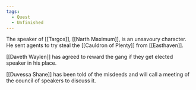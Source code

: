 ```yaml
---
tags:
  - Quest
  - Unfinished
---
```

The speaker of [[Targos]], [[Narth Maximum]], is an unsavoury character. He sent agents to try steal the [[Cauldron of Plenty]] from [[Easthaven]].

[[Daveth Waylen]] has agreed to reward the gang if they get elected speaker in his place.

[[Duvessa Shane]] has been told of the misdeeds and will call a meeting of the council of speakers to discuss it.
